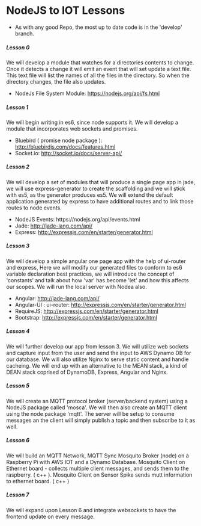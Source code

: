 NodeJS to IOT Lessons
=======

* As with any good Repo, the most up to date code is in the 'develop' branch.

<h5>Lesson 0</h5>
<p>We will develop a module that watches for a directories contents to change. Once it detects a change it will emit an event that will set update a text file. This text file will list the names of all the files in the directory. So when the directory changes, the file also updates.</p>

<ul>
<li>NodeJs File System Module: <a href='https://nodejs.org/api/fs.html'>https://nodejs.org/api/fs.html</a></li>
</ul>

<h5>Lesson 1</h5>
<p>We will begin writing in es6, since node supports it. We will develop a module that incorporates web sockets and promises.</p>

<ul>
<li>Bluebird ( promise node package ): <a href='http://bluebirdjs.com/docs/features.html'>http://bluebirdjs.com/docs/features.html</a></li>
<li>Socket.io: <a href='http://socket.io/docs/server-api/'>http://socket.io/docs/server-api/</a></li>
</ul>

<h5>Lesson 2</h5>
<p>We will develop a set of modules that will produce a single page app in jade, we will use express-generator to create the scaffolding and we will stick with es5, as the generator produces es5. We will extend the default application generated by express to have additional routes and to link those routes to node events.</p>

<ul>
<li>NodeJS Events: https://nodejs.org/api/events.html</a></li>
<li>Jade: <a href='http://jade-lang.com/api/'>http://jade-lang.com/api/</a></li>
<li>Express: <a href='http://expressjs.com/en/starter/generator.html'>http://expressjs.com/en/starter/generator.html</a></li>
</ul>

<h5>Lesson 3</h5>
<p>We will develop a simple angular one page app with the help of ui-router and express, Here we will modify our generated files to conform to es6 variable declaration best practices, we will introduce the concept of 'constants' and talk about how 'var' has become 'let' and how this affects our scopes. We will run the local server with Nodea also.</p>

<ul>
<li>Angular: <a href='http://jade-lang.com/api/'>http://jade-lang.com/api/</a></li>
<li>Angular-UI : ui-router: <a href='http://expressjs.com/en/starter/generator.html'>http://expressjs.com/en/starter/generator.html</a></li>
<li>RequireJS: <a href='http://expressjs.com/en/starter/generator.html'>http://expressjs.com/en/starter/generator.html</a></li>
<li>Bootstrap: <a href='http://expressjs.com/en/starter/generator.html'>http://expressjs.com/en/starter/generator.html</a></li>
</ul>

<h5>Lesson 4</h5>
<p>We will further develop our app from lesson 3.  We will utilize web sockets and capture input from the user and send the input to AWS Dynamo DB for our database. We will also utilize Nginx to serve static content and handle cacheing. We will end up with an alternative to the MEAN stack, a kind of DEAN stack coprised of DynamoDB, Express, Angular and Nginx.</p>

<h5>Lesson 5</h5>
<p>We will create an MQTT protocol broker (server/backend system) using a NodeJS package called 'mosca'. We will then also create an MQTT client using the node package 'mqtt'. The server will be setup to consume messages an the client will simply publish a topic and then subscribe to it as well.</p>

<h5>Lesson 6</h5>
<p>We will build an MQTT Network, MQTT
Sync Mosquito Broker (node) on a Raspberry Pi with AWS IOT and a Dynamo Database. Mosquito Client on Ethernet board - collects multiple client messages, and sends them to the raspberry. ( c++ ). Mosquito Client on Sensor Spike sends mutt information to ethernet board. ( c++ )
</p>

<h5>Lesson 7</h5>
<p>We will expand upon Lesson 6 and integrate websockets to have the frontend update on every message.
</p>
